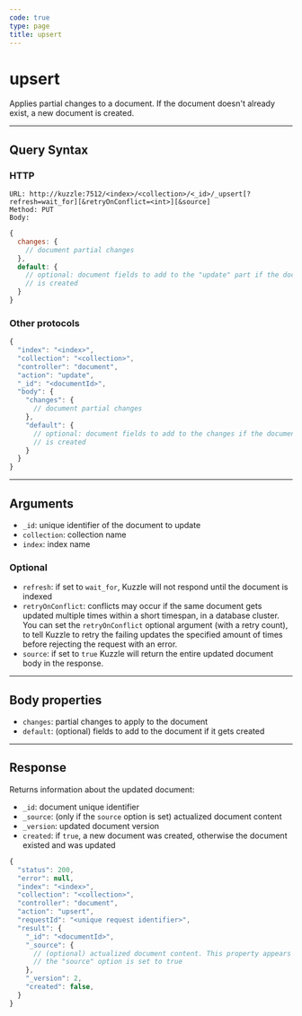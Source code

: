 ```yaml
---
code: true
type: page
title: upsert
---
```


# upsert

Applies partial changes to a document. If the document doesn't already exist, a new document is created.

---

## Query Syntax

### HTTP

```http
URL: http://kuzzle:7512/<index>/<collection>/<_id>/_upsert[?refresh=wait_for][&retryOnConflict=<int>][&source]
Method: PUT
Body:
```

```js
{
  changes: {
    // document partial changes
  },
  default: {
    // optional: document fields to add to the "update" part if the document
    // is created
  }
}
```

### Other protocols

```js
{
  "index": "<index>",
  "collection": "<collection>",
  "controller": "document",
  "action": "update",
  "_id": "<documentId>",
  "body": {
    "changes": {
      // document partial changes
    },
    "default": {
      // optional: document fields to add to the changes if the document
      // is created
    }
  }
}
```

---

## Arguments

- `_id`: unique identifier of the document to update
- `collection`: collection name
- `index`: index name

### Optional

- `refresh`: if set to `wait_for`, Kuzzle will not respond until the document is indexed
- `retryOnConflict`: conflicts may occur if the same document gets updated multiple times within a short timespan, in a database cluster. You can set the `retryOnConflict` optional argument (with a retry count), to tell Kuzzle to retry the failing updates the specified amount of times before rejecting the request with an error.
- `source`: if set to `true` Kuzzle will return the entire updated document body in the response.

---

## Body properties

- `changes`: partial changes to apply to the document
- `default`: (optional) fields to add to the document if it gets created

---

## Response

Returns information about the updated document:

- `_id`: document unique identifier
- `_source`: (only if the `source` option is set) actualized document content
- `_version`: updated document version
- `created`: if `true`, a new document was created, otherwise the document existed and was updated

```js
{
  "status": 200,
  "error": null,
  "index": "<index>",
  "collection": "<collection>",
  "controller": "document",
  "action": "upsert",
  "requestId": "<unique request identifier>",
  "result": {
    "_id": "<documentId>",
    "_source": {
      // (optional) actualized document content. This property appears only if
      // the "source" option is set to true
    },
    "_version": 2,
    "created": false,
  }
}
```
